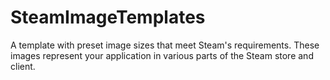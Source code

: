 # SteamImageTemplates
A template with preset image sizes that meet Steam's requirements. These images represent your application in various parts of the Steam store and client. 
